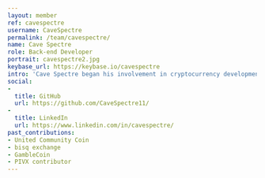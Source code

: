```yaml
---
layout: member
ref: cavespectre
username: CaveSpectre
permalink: /team/cavespectre/
name: Cave Spectre
role: Back-end Developer
portrait: cavespectre2.jpg
keybase_url: https://keybase.io/cavespectre
intro: 'Cave Spectre began his involvement in cryptocurrency development in 2017 after becoming an investor. He boasts over a quarter-century of software development experience, including core development roles in multiple cryptocurrency-related projects. He prides himself on his ability to communicate technical details for those uninitiated with software development, as well as in turning early concepts into workable technical solutions. He also possesses a particular talent for problem resolution and optimization: skills welcome within the Veil development environment.'
social:
- 
  title: GitHub
  url: https://github.com/CaveSpectre11/
- 
  title: LinkedIn
  url: https://www.linkedin.com/in/cavespectre/
past_contributions:
- United Community Coin
- bisq exchange
- GambleCoin
- PIVX contributor
---
```

